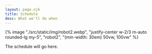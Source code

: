 ```yaml
---
layout: page.njk
title: Schedule
desc: What we'll do when
---
```


{% image "./src/static/img/robot2.webp", "justify-center w-2/3 m-auto rounded-lg my-5", "robot2", "(min-width: 30em) 50vw, 100vw" %}

The schedule will go here.